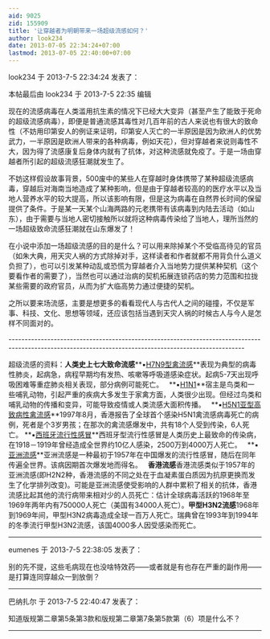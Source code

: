 ```yaml
---
aid: 9025
zid: 155909
title: '让穿越者为明朝带来一场超级流感如何？'
author: look234
date: 2013-07-05 22:34:24+07:00
lastmod: 2013-07-05 22:40:00+07:00
---
```


look234 于 2013-7-5 22:34:24 发表了：

本帖最后由 look234 于 2013-7-5 22:35 编辑 

现在的流感病毒在人类滥用抗生素的情况下已经大大变异（甚至产生了能致于死命的超级流感病毒），即便是普通流感其毒性对几百年前的古人来说也有很大的致命性（不妨用印第安人的例证来证明，印第安人灭亡的一半原因是因为欧洲人的优势武力，一半原因是欧洲人带来的各种病毒，例如天花），但对穿越者来说则毒性不大，因为得了流感康复后身体内就有了抗体，对这种流感就免疫了。于是一场由穿越者所引起的超级流感狂潮就发生了。

不妨这样假设故事背景，500废中的某些人在穿越时身体携带了某种超级流感病毒，穿越后对海南当地造成了某种影响，但是由于穿越者较高的的医疗水平以及当地人营养水平的较大提高，所以该影响有限，但是这为病毒在自然界长时间的保留提供了条件。于是某一天某个山海两路的元老携带有该病毒到内陆去活动（如山东），由于需要与当地人密切接触所以就将这种病毒传染给了当地人，理所当然的一场超级致命流感狂潮就在山东爆发了！

在小说中添加一场超级流感的目的是什么？可以用来除掉某个不受临高待见的官员（如朱大典，用天灾人祸的方式除掉对手，这样读者和作者就都不用背负什么道义负担了），也可以引发某种动乱或恐慌为穿越者介入当地势力提供某种契机（这个要看作者的需要了），当然也可以通过治病的契机拓展连锁药店的势力范围和拉拢某些需要的政府官员，从而为扩大临高势力通过便捷的契机。

之所以要来场流感，主要是想更多的看看现代人与古代人之间的碰撞，不仅是军事、科技、文化、思想等领域，还应该包括当遇到天灾人祸的时候古人与今人是怎样不同面对的。

\-\-\-----------------------------------------------------------------------------------------------------------------------------------------------------

超级流感的资料：**人类史上七大致命流感****▪[H7N9型禽流感](http://wapbaike.baidu.com/view/10374424.htm?uid=891F4EBCC5CFB83E9E4A1174C2C881B7&bd_page_type=1&st=1&step=2&net=3&sublemmaid=10545783&bk_fr=topic_lemmatitle)**表现为典型的病毒性肺炎，起病急，病程早期均有发热、咳嗽等呼吸道感染症状。起病5-7天出现呼吸困难等重症肺炎相关表现，部分病例可能死亡。   **▪[H1N1](http://wapbaike.baidu.com/view/1599454.htm?uid=891F4EBCC5CFB83E9E4A1174C2C881B7&bd_page_type=1&st=1&step=2&net=3&sublemmaid=1599454&bk_fr=topic_lemmatitle)**宿主是鸟类和一些哺乳动物，引起严重的疾病大多发生于家禽方面，人类很少出现。但经过鸟类和哺乳动物的传播和变异，可能导致疫情或人类流感大面积传播。   **▪[H5N1亚型高致病性禽流感](http://wapbaike.baidu.com/view/1191202.htm?uid=891F4EBCC5CFB83E9E4A1174C2C881B7&bd_page_type=1&st=1&step=2&net=3&sublemmaid=1191202&bk_fr=topic_lemmatitle)**1997年8月，香港报告了全球首个感染H5N1禽流感病毒死亡的病例，死者是个3岁男孩；在那次的禽流感爆发中，共有18个人受到传染，6人死亡。 **▪[西班牙流行性感冒](http://wapbaike.baidu.com/view/3452605.htm?uid=891F4EBCC5CFB83E9E4A1174C2C881B7&bd_page_type=1&st=1&step=2&net=3&sublemmaid=3452605&bk_fr=topic_lemmatitle)**西班牙型流行性感冒是人类历史上最致命的传染病，在1918－1919年曾经造成全世界约10亿人感染，2500万到4000万人死亡。   **▪[亚洲流感](http://wapbaike.baidu.com/view/481858.htm?uid=891F4EBCC5CFB83E9E4A1174C2C881B7&bd_page_type=1&st=1&step=2&net=3&sublemmaid=481858&bk_fr=topic_lemmatitle)**亚洲流感是一种最初于1957年在中国爆发的流行性感冒，随后在同年传遍全世界。该病因期首次爆发地而得名。   **香港流感**香港流感类似于1957年的亚洲流感(即H2N2种，香港流感的不同之处在于血凝素蛋白质因为抗原更换而发生了化学排列改变)。可能是亚洲流感使受影响的人群中累积了相关的抗体，香港流感比起其他的流行病带来相对少的人员死亡：估计全球病毒活跃的1968年至1969年两年内有750000人死亡（美国有34000人死亡）。**甲型H3N2流感**1968年到1969年间，甲型H3N2病毒造成全球一百万人死亡。瑞典曾在1993年到1994年的冬季流行甲型H3N2流感，该国4000多人因受感染而死亡。

---------

eumenes 于 2013-7-5 22:38:05 发表了：

别的先不提，这些毛病现在也没啥特效药——或者就是有也存在严重的副作用——是打算连同穿越众一到放倒？

---------

巴纳扎尔 于 2013-7-5 22:40:47 发表了：

知道版规第二章第5条第3款和版规第二章第7条第5款第（6）项是什么不？

---------

